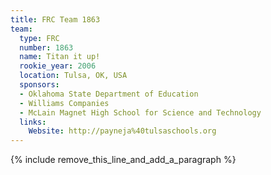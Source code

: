 ```yaml
---
title: FRC Team 1863
team:
  type: FRC
  number: 1863
  name: Titan it up!
  rookie_year: 2006
  location: Tulsa, OK, USA
  sponsors:
  - Oklahoma State Department of Education
  - Williams Companies
  - McLain Magnet High School for Science and Technology
  links:
    Website: http://payneja%40tulsaschools.org
---
```


{% include remove_this_line_and_add_a_paragraph %}